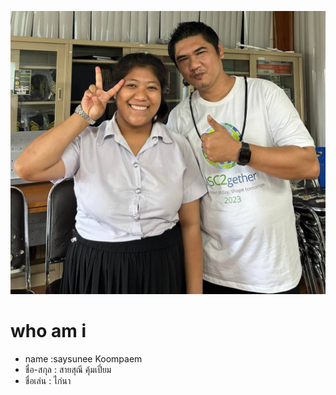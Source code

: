 ![alt text](kaina.jpg)

# who am i
+ name :saysunee Koompaem
+ ชื่อ-สกุล : สายสุณี คุ้มเปี่ยม
+ ชื่อเล่น : ไก่นา
